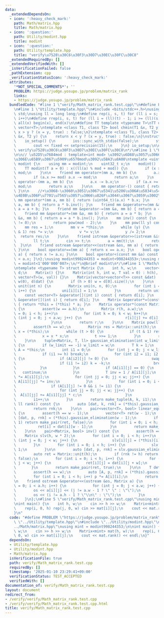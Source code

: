 ```yaml
---
data:
  _extendedDependsOn:
  - icon: ':heavy_check_mark:'
    path: Math/matrix.hpp
    title: Math/matrix.hpp
  - icon: ':question:'
    path: Utility/modint.hpp
    title: modint
  - icon: ':question:'
    path: Utility/template.hpp
    title: "verify\u7528\u30C6\u30F3\u30D7\u30EC\u30FC\u30C8"
  _extendedRequiredBy: []
  _extendedVerifiedWith: []
  _isVerificationFailed: false
  _pathExtension: cpp
  _verificationStatusIcon: ':heavy_check_mark:'
  attributes:
    '*NOT_SPECIAL_COMMENTS*': ''
    PROBLEM: https://judge.yosupo.jp/problem/matrix_rank
    links:
    - https://judge.yosupo.jp/problem/matrix_rank
  bundledCode: "#line 1 \"verify/Math_matrix_rank.test.cpp\"\n#define PROBLEM \"https://judge.yosupo.jp/problem/matrix_rank\"\
    \n#line 1 \"Utility/template.hpp\"\n#include <bits/stdc++.h>\nusing namespace\
    \ std;\nusing ll = long long;\n#define rep(i, s, t) for (ll i = s; i < (ll)(t);\
    \ i++)\n#define rrep(i, s, t) for (ll i = (ll)(t) - 1; i >= (ll)(s); i--)\n#define\
    \ all(x) begin(x), end(x)\n\n#define TT template <typename T>\nTT using vec =\
    \ vector<T>;\ntemplate <class T1, class T2> bool chmin(T1 &x, T2 y) {\n    return\
    \ x > y ? (x = y, true) : false;\n}\ntemplate <class T1, class T2> bool chmax(T1\
    \ &x, T2 y) {\n    return x < y ? (x = y, true) : false;\n}\nstruct io_setup {\n\
    \    io_setup() {\n        ios::sync_with_stdio(false);\n        std::cin.tie(nullptr);\n\
    \        cout << fixed << setprecision(15);\n    }\n} io_setup;\n\n/*\n@brief\
    \ verify\u7528\u30C6\u30F3\u30D7\u30EC\u30FC\u30C8\n*/\n#line 1 \"Utility/modint.hpp\"\
    \n\n// \u52D5\u7684mod : template<int mod> \u3092\u6D88\u3057\u3066\u3001\u4E0A\
    \u306E\u65B9\u3067\u5909\u6570mod\u3092\u5BA3\u8A00\ntemplate <uint32_t mod> struct\
    \ modint {\n    using mm = modint;\n    uint32_t x;\n    modint() : x(0) {}\n\
    \    TT modint(T a = 0) : x((ll(a) % mod + mod)) {\n        if (x >= mod) x -=\
    \ mod;\n    }\n\n    friend mm operator+(mm a, mm b) {\n        a.x += b.x;\n\
    \        if (a.x >= mod) a.x -= mod;\n        return a;\n    }\n    friend mm\
    \ operator-(mm a, mm b) {\n        a.x -= b.x;\n        if (a.x >= mod) a.x +=\
    \ mod;\n        return a;\n    }\n\n    mm operator-() const { return mod - x;\
    \ }\n\n    //+\u3068-\u3060\u3051\u3067\u5341\u5206\u306A\u5834\u5408\u3001\u4EE5\
    \u4E0B\u306F\u7701\u7565\u3057\u3066\u826F\u3044\u3067\u3059\u3002\n\n    friend\
    \ mm operator*(mm a, mm b) { return (uint64_t)(a.x) * b.x; }\n    friend mm operator/(mm\
    \ a, mm b) { return a * b.inv(); }\n    friend mm &operator+=(mm &a, mm b) { return\
    \ a = a + b; }\n    friend mm &operator-=(mm &a, mm b) { return a = a - b; }\n\
    \    friend mm &operator*=(mm &a, mm b) { return a = a * b; }\n    friend mm &operator/=(mm\
    \ &a, mm b) { return a = a * b.inv(); }\n\n    mm inv() const {\n        assert(x\
    \ != 0);\n        return pow(mod - 2);\n    }\n    mm pow(ll y) const {\n    \
    \    mm res = 1;\n        mm v = *this;\n        while (y) {\n            if (y\
    \ & 1) res *= v;\n            v *= v;\n            y /= 2;\n        }\n      \
    \  return res;\n    }\n\n    friend istream &operator>>(istream &is, mm &a) {\n\
    \        ll t;\n        cin >> t;\n        a = mm(t);\n        return is;\n  \
    \  }\n\n    friend ostream &operator<<(ostream &os, mm a) { return os << a.x;\
    \ }\n\n    bool operator==(mm a) { return x == a.x; }\n    bool operator!=(mm\
    \ a) { return x != a.x; }\n\n    bool operator<(const mm &a) const { return x\
    \ < a.x; }\n};\nusing modint998244353 = modint<998244353>;\nusing modint1000000007\
    \ = modint<1'000'000'007>;\n/*\n@brief modint\n*/\n#line 1 \"Math/matrix.hpp\"\
    \ntemplate <typename T> struct Matrix {\n    int h, w;\n    vector<vector<T>>\
    \ d;\n    Matrix() {}\n    Matrix(int h, int w, T val = 0) : h(h), w(w), d(h,\
    \ vector<T>(w, val)) {}\n    Matrix(vector<vector<T>> const &dat) : h(dat.size()),\
    \ w(0), d(dat) {\n        if (h > 0) w = d[0].size();\n    }\n\n    static Matrix\
    \ unit(int n) {\n        Matrix uni(n, n, 0);\n        for (int i = 0; i < n;\
    \ i++) {\n            uni[i][i] = 1;\n        }\n        return uni;\n    }\n\
    \    const vector<T> &operator[](int i) const { return d[i]; }\n    vector<T>\
    \ &operator[](int i) { return d[i]; }\n    Matrix &operator*=(const Matrix &a)\
    \ { return *this = (*this) * a; }\n    Matrix operator*(const Matrix &a) const\
    \ {\n        assert(w == a.h);\n        Matrix r(h, a.w);\n        for (int i\
    \ = 0; i < h; i++)\n            for (int k = 0; k < w; k++)\n                for\
    \ (int j = 0; j < a.w; j++) {\n                    r[i][j] += d[i][k] * a[k][j];\n\
    \                }\n\n        return r;\n    }\n\n    Matrix pow(ll t) const {\n\
    \        assert(h == w);\n        Matrix res = Matrix::unit(h);\n        Matrix\
    \ x = (*this);\n        while (t > 0) {\n            if (t & 1) res = res * x;\n\
    \            x = x * x;\n            t >>= 1;\n        }\n        return res;\n\
    \    }\n\n    tuple<Matrix, T, ll> gaussian_elimination(int w_limit = -1) const\
    \ {\n        if (w_limit == -1) w_limit = w;\n        T k = 1;\n        Matrix\
    \ A = *this;\n        int i1 = 0;\n        for (int j = 0; j < w_limit; j++) {\n\
    \            if (i1 >= h) break;\n            for (int i2 = i1; i2 < h; i2++)\
    \ {\n                if (A[i2][j] != 0) {\n                    swap(A[i1], A[i2]);\n\
    \                    if (i1 != i2) k = -k;\n                    break;\n     \
    \           }\n            }\n            if (A[i1][j] == 0) {\n             \
    \   continue;\n            }\n            T inv = 1 / A[i1][j];\n            k\
    \ *= A[i1][j];\n            for (int jj = 0; jj < w; jj++) {\n               \
    \ A[i1][jj] *= inv;\n            }\n            for (int i = 0; i < h; i++)\n\
    \                if (A[i][j] != 0 && i != i1) {\n                    T c = -A[i][j];\n\
    \                    for (int jj = 0; jj < w; jj++) {\n                      \
    \  A[i][jj] += A[i1][jj] * c;\n                    }\n                }\n    \
    \        i1++;\n        }\n        return make_tuple(A, k, i1);\n    }\n\n   \
    \ ll rank() const {\n        auto [dat, k, rnk] = (*this).gaussian_elimination();\n\
    \        return rnk;\n    }\n\n    pair<vector<T>, bool> linear_equations() const\
    \ {\n        assert(h == w - 1);\n        vector<T> ret(w - 1);\n        auto\
    \ [dat, p, rnk] = (*this).gaussian_elimination(w - 1);\n        if (rnk != w -\
    \ 1) return make_pair(ret, false);\n        for (int i = 0; i < h; i++) {\n  \
    \          ret[i] = dat[i][w - 1];\n        }\n        return make_pair(ret, true);\n\
    \    }\n\n    pair<Matrix, bool> inv() const {\n        assert(h == w);\n    \
    \    Matrix slv(h, w * 2);\n        for (int i = 0; i < h; i++)\n            for\
    \ (int j = 0; j < w; j++) {\n                slv[i][j] = (*this)[i][j];\n    \
    \        }\n        for (int i = 0; i < h; i++) {\n            slv[i][i + w] =\
    \ 1;\n        }\n\n        auto [dat, p, rnk] = slv.gaussian_elimination(w);\n\
    \        auto ret = Matrix::unit(h);\n        if (rnk != h) return make_pair(ret,\
    \ false);\n        for (int i = 0; i < h; i++) {\n            for (int j = 0;\
    \ j < w; j++) {\n                ret[i][j] = dat[i][j + w];\n            }\n \
    \       }\n        return make_pair(ret, true);\n    }\n\n    T det() const {\n\
    \        assert(h == w);\n        auto [A, p, rnk] = (*this).gaussian_elimination();\n\
    \        for (int i = 0; i < h; i++) p *= A[i][i];\n        return p;\n    }\n\
    \n    friend ostream &operator<<(ostream &os, Matrix a) {\n        for (int i\
    \ = 0; i < a.h; i++) {\n            for (int j = 0; j < a.w; j++) {\n        \
    \        os << a[i][j] << (j != a.w - 1 ? \" \" : \"\");\n            }\n    \
    \        os << (i != a.h - 1 ? \"\\n\" : \"\");\n        }\n        return os;\n\
    \    }\n};\n#line 5 \"verify/Math_matrix_rank.test.cpp\"\nusing mint = modint998244353;\n\
    \nint main() {\n    int h, w;\n    cin >> h >> w;\n    Matrix<mint> mat(h, w);\n\
    \    rep(i, 0, h) rep(j, 0, w) cin >> mat[i][j];\n    cout << mat.rank() << endl;\n\
    }\n"
  code: "#define PROBLEM \"https://judge.yosupo.jp/problem/matrix_rank\"\n#include\
    \ \"../Utility/template.hpp\"\n#include \"../Utility/modint.hpp\"\n#include \"\
    ../Math/matrix.hpp\"\nusing mint = modint998244353;\n\nint main() {\n    int h,\
    \ w;\n    cin >> h >> w;\n    Matrix<mint> mat(h, w);\n    rep(i, 0, h) rep(j,\
    \ 0, w) cin >> mat[i][j];\n    cout << mat.rank() << endl;\n}"
  dependsOn:
  - Utility/template.hpp
  - Utility/modint.hpp
  - Math/matrix.hpp
  isVerificationFile: true
  path: verify/Math_matrix_rank.test.cpp
  requiredBy: []
  timestamp: '2025-01-10 23:29:41+09:00'
  verificationStatus: TEST_ACCEPTED
  verifiedWith: []
documentation_of: verify/Math_matrix_rank.test.cpp
layout: document
redirect_from:
- /verify/verify/Math_matrix_rank.test.cpp
- /verify/verify/Math_matrix_rank.test.cpp.html
title: verify/Math_matrix_rank.test.cpp
---
```

